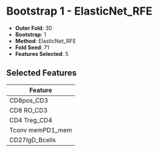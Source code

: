 # Bootstrap 1 - ElasticNet_RFE

- **Outer Fold**: 30
- **Bootstrap**: 1
- **Method**: ElasticNet_RFE
- **Fold Seed**: 71
- **Features Selected**: 5

## Selected Features

| Feature |
|---------|
| CD8pos_CD3 |
| CD8 RO_CD3 |
| CD4 Treg_CD4 |
| Tconv memPD1_mem |
| CD27IgD_Bcells |
